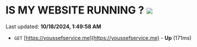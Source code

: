 # IS MY WEBSITE RUNNING ? [![](https://img.shields.io/static/v1?label=Sponsor&message=%E2%9D%A4&logo=GitHub&color=%23fe8e86)](https://github.com/sponsors/Youssef-Lehmam)

Last updated: **10/18/2024, 1:49:58 AM**

- `GET` [https://youssefservice.me](https://youssefservice.me) - **Up** (171ms)

